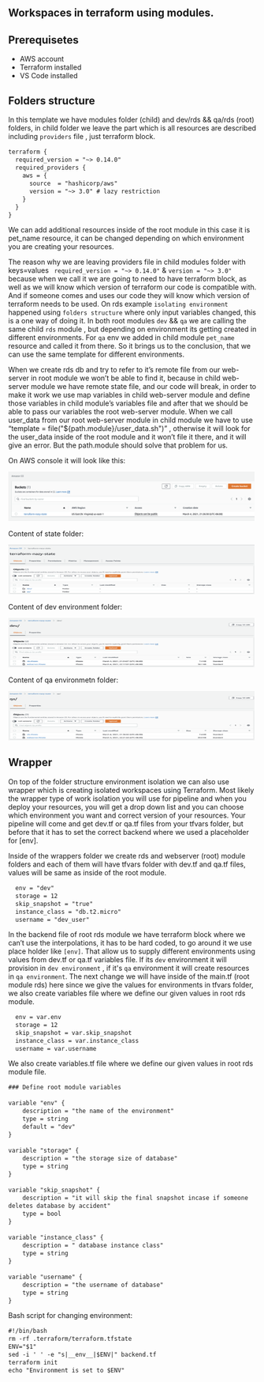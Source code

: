 ## Workspaces in terraform using modules. 

## Prerequisetes
- AWS account
- Terraform installed
- VS Code installed

## Folders structure 

In this template we have modules folder (child)  and dev/rds && qa/rds (root) folders, in child folder we leave the part which is all resources are described including ```providers``` file , just terraform block. 

```
terraform {
  required_version = "~> 0.14.0"
  required_providers {
    aws = {
      source  = "hashicorp/aws"
      version = "~> 3.0" # lazy restriction
    }
  }
}

```

<p>
We can add additional resources inside of the root module in this case it is pet_name resource, it can be changed depending on which environment you are creating your resources. 
</p>

The reason why we are leaving providers file in  child modules folder with keys=values ``` required_version = "~> 0.14.0"``` & ```version = "~> 3.0" ```  because when we call it we are going to  need to have terraform block, as well as we will know which version of terraform our code is compatible with. And if someone comes and uses our code they will know which version of terraform needs to be used. 
On rds example ```isolating environment``` happened using ```folders structure``` where only input variables changed, this is a one way of doing it. In both root modules ```dev``` && ```qa``` we are calling the same child ```rds``` module , but depending on environment its getting created in different environments. For ```qa``` env we added in child module ```pet_name``` resource and called it from there. So it brings us to the conclusion, that we can use the same template for different environments.

<p>
When we create rds db and  try to refer to it’s remote file from our web-server in root module we won’t be able  to find it, because in child web-server module we have remote state file, and our code will break,  in order to make it work we use map variables in child web-server module and define those variables in child module’s variables file and after that we should be able to pass our variables the  root web-server module.
When we call user_data from our root web-server module in child module we have to use “template = file("${path.module}/user_data.sh")” , otherwise it will look for the user_data inside of the root module and it won’t file it there, and it will give an error. But the path.module should solve that problem for us.
</p>

On AWS console it will look like this:

<img src="aws.img/terraform-nazy_state.png" alt="aws" width="500" height="100">

Content of state folder:

<img src="aws.img/content_of_state.png" alt="aws" width="500" height="100">

Content of dev environment folder:

<img src="aws.img/content_of_dev.png" alt="aws" width="500" height="100">

Content of qa environmetn folder:

<img src="aws.img/content_of_qa.png" alt="aws" width="500" height="100">

## Wrapper 

<p>
On top of the folder structure environment isolation we can also use wrapper which is creating isolated workspaces using Terraform. Most likely the wrapper type of work isolation you will use for pipeline and when you deploy your resources, you will get a drop down list and you can choose which environment you want and correct version of your resources.  Your pipeline will come and get dev.tf or qa.tf files from your tfvars folder,  but before that it has to set the correct backend where we used a placeholder for [env].
</p>

<p>
Inside of the wrappers folder we create  rds and webserver (root) module folders and each of them will have tfvars folder  with dev.tf and qa.tf files, values will be same as inside of the root module.
</p>

```
  env = "dev"
  storage = 12
  skip_snapshot = "true"
  instance_class = "db.t2.micro"
  username = "dev_user"

```

In the backend file of root rds module we have terraform block where we can’t use the interpolations, it has to be hard coded, to go around it we use place holder like ```[env]```. That allow us to supply different environments using values from dev.tf or qa.tf variables file. If its ```dev``` environment it will provision in ```dev environment``` , if it's ```qa``` environment it will create resources in ```qa environment```.  The next change we will have inside of the main.tf (root module rds) here since we give the values for environments in tfvars folder, we also create variables file where we define our given values in root rds module.

```
  env = var.env
  storage = 12
  skip_snapshot = var.skip_snapshot
  instance_class = var.instance_class
  username = var.username

```
We also create variables.tf file where we define our given values in root rds module file.

```
### Define root module variables

variable "env" {
    description = "the name of the environment"
    type = string
    default = "dev"
} 

variable "storage" {
    description = "the storage size of database"
    type = string
}

variable "skip_snapshot" {
    description = "it will skip the final snapshot incase if someone deletes database by accident"
    type = bool
}

variable "instance_class" {
    description = " database instance class"
    type = string
}

variable "username" {
    description = "the username of database"
    type = string
}

```

Bash script for changing environment:

```
#!/bin/bash
rm -rf .terraform/terraform.tfstate
ENV="$1"
sed -i ' ' -e "s|__env__|$ENV|" backend.tf
terraform init
echo "Environment is set to $ENV"

```